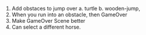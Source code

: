 1. Add obstaces to jump over
    a. turtle
    b. wooden-jump, 
2. When you run into an obstacle, then GameOver
3. Make GameOver Scene better
4. Can select a different horse.
